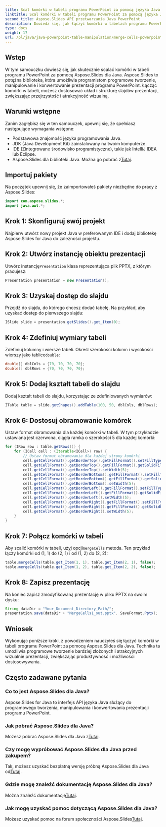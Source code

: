 ```yaml
---
title: Scal komórki w tabeli programu PowerPoint za pomocą języka Java
linktitle: Scal komórki w tabeli programu PowerPoint za pomocą języka Java
second_title: Aspose.Slides API przetwarzania Java PowerPoint
description: Dowiedz się, jak łączyć komórki w tabelach programu PowerPoint przy użyciu Aspose.Slides dla Java. Ulepsz układ swojej prezentacji, korzystając z tego przewodnika krok po kroku.
type: docs
weight: 17
url: /pl/java/java-powerpoint-table-manipulation/merge-cells-powerpoint-table-java/
---
```

## Wstęp
W tym samouczku dowiesz się, jak skutecznie scalać komórki w tabeli programu PowerPoint za pomocą Aspose.Slides dla Java. Aspose.Slides to potężna biblioteka, która umożliwia programistom programowe tworzenie, manipulowanie i konwertowanie prezentacji programu PowerPoint. Łącząc komórki w tabeli, możesz dostosować układ i strukturę slajdów prezentacji, zwiększając przejrzystość i atrakcyjność wizualną.
## Warunki wstępne
Zanim zagłębisz się w ten samouczek, upewnij się, że spełniasz następujące wymagania wstępne:
- Podstawowa znajomość języka programowania Java.
- JDK (Java Development Kit) zainstalowany na twoim komputerze.
- IDE (Zintegrowane środowisko programistyczne), takie jak IntelliJ IDEA lub Eclipse.
-  Aspose.Slides dla biblioteki Java. Można go pobrać z[Tutaj](https://releases.aspose.com/slides/java/).

## Importuj pakiety
Na początek upewnij się, że zaimportowałeś pakiety niezbędne do pracy z Aspose.Slides:
```java
import com.aspose.slides.*;
import java.awt.*;
```
## Krok 1: Skonfiguruj swój projekt
Najpierw utwórz nowy projekt Java w preferowanym IDE i dodaj bibliotekę Aspose.Slides for Java do zależności projektu.
## Krok 2: Utwórz instancję obiektu prezentacji
 Utwórz instancję`Presentation` klasa reprezentująca plik PPTX, z którym pracujesz:
```java
Presentation presentation = new Presentation();
```
## Krok 3: Uzyskaj dostęp do slajdu
Przejdź do slajdu, do którego chcesz dodać tabelę. Na przykład, aby uzyskać dostęp do pierwszego slajdu:
```java
ISlide slide = presentation.getSlides().get_Item(0);
```
## Krok 4: Zdefiniuj wymiary tabeli
 Zdefiniuj kolumny i wiersze tabeli. Określ szerokości kolumn i wysokości wierszy jako tablice`double`:
```java
double[] dblCols = {70, 70, 70, 70};
double[] dblRows = {70, 70, 70, 70};
```
## Krok 5: Dodaj kształt tabeli do slajdu
Dodaj kształt tabeli do slajdu, korzystając ze zdefiniowanych wymiarów:
```java
ITable table = slide.getShapes().addTable(100, 50, dblCols, dblRows);
```
## Krok 6: Dostosuj obramowanie komórek
Ustaw format obramowania dla każdej komórki w tabeli. W tym przykładzie ustawiana jest czerwona, ciągła ramka o szerokości 5 dla każdej komórki:
```java
for (IRow row : table.getRows()) {
    for (ICell cell : (Iterable<ICell>) row) {
        // Ustaw format obramowania dla każdej strony komórki
        cell.getCellFormat().getBorderTop().getFillFormat().setFillType(FillType.Solid);
        cell.getCellFormat().getBorderTop().getFillFormat().getSolidFillColor().setColor(Color.RED);
        cell.getCellFormat().getBorderTop().setWidth(5);
        cell.getCellFormat().getBorderBottom().getFillFormat().setFillType(FillType.Solid);
        cell.getCellFormat().getBorderBottom().getFillFormat().getSolidFillColor().setColor(Color.RED);
        cell.getCellFormat().getBorderBottom().setWidth(5);
        cell.getCellFormat().getBorderLeft().getFillFormat().setFillType(FillType.Solid);
        cell.getCellFormat().getBorderLeft().getFillFormat().getSolidFillColor().setColor(Color.RED);
        cell.getCellFormat().getBorderLeft().setWidth(5);
        cell.getCellFormat().getBorderRight().getFillFormat().setFillType(FillType.Solid);
        cell.getCellFormat().getBorderRight().getFillFormat().getSolidFillColor().setColor(Color.RED);
        cell.getCellFormat().getBorderRight().setWidth(5);
    }
}
```
## Krok 7: Połącz komórki w tabeli
 Aby scalić komórki w tabeli, użyj opcji`mergeCells` metoda. Ten przykład łączy komórki od (1, 1) do (2, 1) i od (1, 2) do (2, 2):
```java
table.mergeCells(table.get_Item(1, 1), table.get_Item(2, 1), false);
table.mergeCells(table.get_Item(1, 2), table.get_Item(2, 2), false);
```
## Krok 8: Zapisz prezentację
Na koniec zapisz zmodyfikowaną prezentację w pliku PPTX na swoim dysku:
```java
String dataDir = "Your_Document_Directory_Path/";
presentation.save(dataDir + "MergeCells1_out.pptx", SaveFormat.Pptx);
```

## Wniosek
Wykonując poniższe kroki, z powodzeniem nauczyłeś się łączyć komórki w tabeli programu PowerPoint za pomocą Aspose.Slides dla Java. Technika ta umożliwia programowe tworzenie bardziej złożonych i atrakcyjnych wizualnie prezentacji, zwiększając produktywność i możliwości dostosowywania.
## Często zadawane pytania
### Co to jest Aspose.Slides dla Java?
Aspose.Slides for Java to interfejs API języka Java służący do programowego tworzenia, manipulowania i konwertowania prezentacji programu PowerPoint.
### Jak pobrać Aspose.Slides dla Java?
 Możesz pobrać Aspose.Slides dla Java z[Tutaj](https://releases.aspose.com/slides/java/).
### Czy mogę wypróbować Aspose.Slides dla Java przed zakupem?
 Tak, możesz uzyskać bezpłatną wersję próbną Aspose.Slides dla Java od[Tutaj](https://releases.aspose.com/).
### Gdzie mogę znaleźć dokumentację Aspose.Slides dla Java?
 Można znaleźć dokumentację[Tutaj](https://reference.aspose.com/slides/java/).
### Jak mogę uzyskać pomoc dotyczącą Aspose.Slides dla Java?
 Możesz uzyskać pomoc na forum społeczności Aspose.Slides[Tutaj](https://forum.aspose.com/c/slides/11).